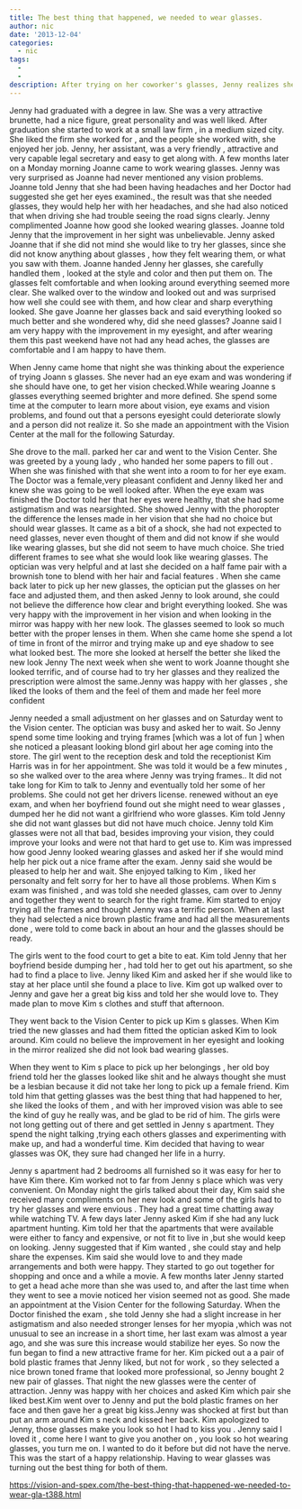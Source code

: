 ```yaml
---
title: The best thing that happened, we needed to wear glasses.
author: nic
date: '2013-12-04'
categories:
  - nic
tags:
  - 
  - 
description: After trying on her coworker's glasses, Jenny realizes she may need glasses too and gets an eye exam.
---
```

Jenny had graduated with a degree in law.
She was a very attractive brunette, had a nice figure, great personality and was well liked.
After graduation she started to work at a small law firm , in a medium sized city. She liked the firm she worked for , and the people
she worked with, she enjoyed her job. Jenny, her assistant, was a very friendly , attractive and very capable legal secretary and easy to get along with.
  A few months later on a Monday morning Joanne came to work wearing glasses. Jenny was very surprised as Joanne had never mentioned any vision problems.
Joanne told Jenny that she had been having  headaches and her  Doctor had suggested she get her eyes examined., the result was that she needed glasses, they would help her with her headaches, and she had also noticed that when driving she had trouble seeing the road signs clearly.
Jenny complimented Joanne how good she looked wearing glasses.
Joanne told Jenny that the improvement in her sight was unbelievable.
Jenny asked Joanne that if she did not mind she would like to try her glasses, since she did not know anything about glasses , how they felt wearing them, or what you saw with them.
Joanne handed Jenny her glasses, she carefully handled them , looked at the style and color and then put them on.
The glasses felt comfortable and when looking around everything seemed more clear.
She walked over to the window and looked out and was surprised how well she could see with them, and how clear and sharp everything looked.
She  gave Joanne her glasses back and said everything looked so much better and she wondered why, did she need glasses?
 Joanne said I am very happy with the improvement in my eyesight, and after wearing them this past weekend have not had any head aches, the glasses are comfortable and I am happy to have them.

When Jenny came home that night she was thinking about the experience of trying Joann s glasses. She never had an eye exam and was wondering if she should have one, to get her vision checked.While wearing Joanne s glasses everything seemed brighter and more defined.
She spend some time at the computer to learn more about vision, eye exams and vision problems, and found out that a persons eyesight could deteriorate slowly and a person did not realize it.
So she made an appointment with the Vision Center at the mall for the following Saturday.

She drove to the mall. parked her car and went to the Vision Center. She was greeted by a young lady , who handed her some papers to fill out . When she was finished with that she went into a room to for her eye exam.
The Doctor was a female,very pleasant confident and Jenny liked her and knew she was going to be well looked after.
When the eye exam was finished the Doctor told her  that her eyes were healthy, that she had some astigmatism and was nearsighted.
She showed Jenny with the phoropter  the difference the lenses made in her vision that she had no choice but should wear glasses.
It came as a bit of a shock, she had not expected to need glasses, never even thought of them and did not know if she would like wearing glasses, but she did not seem to have much choice.
She tried different frames to see what she would look like wearing glasses. The optician was very helpful and at last she decided on a half fame pair with a brownish tone to blend with her hair and facial features .
When she came back later to pick up her new glasses, the optician put the glasses on her face and adjusted them, and then asked Jenny to look around, she could not believe the difference how clear and bright everything looked.
She was very happy with the improvement in her vision and when looking in the mirror was happy with her new look.
The glasses seemed to look so much better with the proper lenses  in them.
When she came home she spend a lot of time in front of the mirror and trying make up and eye shadow to see what looked best.
The more she looked at herself the better she liked the new look Jenny
The next week when she went to work Joanne thought she looked terrific, and of course had to try her glasses and they realized the prescription were almost the same.Jenny was happy with her glasses , she liked the looks of them and the feel of them and made her feel more confident

Jenny needed a small adjustment on her glasses and on Saturday went to the Vision center. The optician was busy and asked her to wait. So Jenny spend some time looking and trying frames [which was a lot of fun ] when she noticed a pleasant looking blond girl about her age coming into the store.
The girl went to the reception desk and told the receptionist Kim Harris was in for her appointment.
She was told it would  be a few minutes , so she walked over to the area where Jenny was trying frames.. It did not take long for Kim to talk to Jenny and eventually told her some of her problems.
She could not get her drivers license. renewed without an eye exam, and when her boyfriend found out she might need to wear glasses , dumped her he did not want a girlfriend who wore glasses.
Kim told Jenny she did not want glasses but did not have much choice. Jenny told Kim glasses were not all that bad, besides improving your vision, they could improve your looks and were not that hard to get use to.
Kim was impressed how good Jenny looked wearing glasses and asked her if she would mind help her pick out a nice frame after the exam.
Jenny said she would be pleased to help her and wait. She enjoyed talking to Kim , liked her personalty and felt sorry for her to have all those problems.
When Kim s exam was finished , and was told she needed glasses, cam over to Jenny and together they went to search for the right frame. Kim started to enjoy trying all the frames and thought Jenny was a terrific person.
When at last they had selected a nice brown plastic frame and had all the measurements done  , were told to come back in about an hour and the glasses should be ready.

The girls went to the food court to get a bite to eat. Kim told Jenny that her boyfriend beside dumping her , had told her to get out his apartment, so she had to find a place to live.
Jenny liked Kim and asked her if she would like to stay at her place until she found a place to live.
Kim got up walked over to Jenny and gave her a great big kiss and told her she would love to. They made plan to move Kim s clothes and stuff that afternoon.

They went back to the Vision Center to pick up Kim s glasses.  When Kim tried the new glasses  and had them fitted the optician asked Kim to look around. Kim could no believe the improvement in her eyesight  and looking in the mirror realized she did not look bad wearing glasses.

When they went to Kim s place  to pick up her belongings , her old boy friend told her the glasses looked like shit and he always thought she must be a lesbian because it did not take her long to pick up a female friend.
Kim told him that getting glasses was the best thing that had happened to her, she liked the looks of them , and with her improved vision was able to see the kind of guy he really was, and be glad to be rid of him.
The girls were not long getting out of there and get settled in Jenny s apartment.
They spend the night talking ,trying each others glasses and experimenting with make up, and had a wonderful time.
Kim decided that having to wear glasses was OK, they sure had changed her life in a hurry.

Jenny s apartment had 2 bedrooms all furnished so it was easy for her to have Kim  there.
Kim worked not to far from Jenny s place which was very convenient.
On Monday night the girls talked about their day, Kim said she received many compliments on her new look and some of the girls
had to try her glasses and were envious . They had a great time chatting away while watching TV.
A few days later Jenny asked Kim if she had any luck apartment hunting.
Kim told her that the apartments that were available were either to fancy and expensive, or not fit to live in ,but she would keep on looking.
Jenny suggested that if Kim wanted , she could stay and help share the expenses. Kim said she would love to and they made arrangements and both were happy.
They started to go out together for shopping and once and a while a movie.
A few months later Jenny started to get a head ache more than she was used to, and after the last time when they went to see a movie noticed her vision seemed not as good.
She made an appointment at the Vision Center for the following Saturday.
When the Doctor finished the exam , she told Jenny she had a slight increase  in her astigmatism and also needed stronger lenses 
for her myopia ,which was not unusual to see an increase in a short time, her last exam was almost a year ago, and she was sure this increase would stabilize her eyes.
So now the fun began to find a new attractive frame for her. Kim picked out a a pair of bold plastic frames that Jenny liked, but not for work , so they selected a nice brown toned frame that looked more professional, so Jenny bought 2 new pair of glasses.
That night the new glasses were the center of attraction. Jenny was happy with her choices and asked Kim which pair she liked best.Kim went over to Jenny and put the bold plastic frames on her face and then gave her a great big kiss.Jenny was shocked at first but than put an arm around Kim s neck and kissed her back.
Kim apologized to Jenny, those glasses make you look so hot I had to kiss you . 
Jenny said I loved it , come here I want to give you another on , you look so hot wearing glasses, you turn me on. I wanted to do it before but did not have the nerve.
This was the start of a happy relationship. Having to wear glasses was turning out the best thing for both of them.

https://vision-and-spex.com/the-best-thing-that-happened-we-needed-to-wear-gla-t388.html